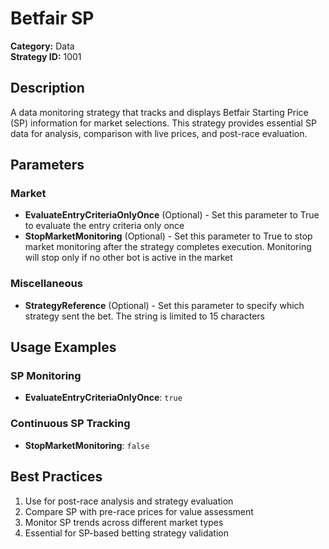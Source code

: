 # Betfair SP

**Category:** Data  
**Strategy ID:** 1001

## Description

A data monitoring strategy that tracks and displays Betfair Starting Price (SP) information for market selections. This strategy provides essential SP data for analysis, comparison with live prices, and post-race evaluation.

## Parameters

### Market
- **EvaluateEntryCriteriaOnlyOnce** (Optional) - Set this parameter to True to evaluate the entry criteria only once
- **StopMarketMonitoring** (Optional) - Set this parameter to True to stop market monitoring after the strategy completes execution. Monitoring will stop only if no other bot is active in the market

### Miscellaneous
- **StrategyReference** (Optional) - Set this parameter to specify which strategy sent the bet. The string is limited to 15 characters

## Usage Examples

### SP Monitoring
- **EvaluateEntryCriteriaOnlyOnce**: `true`

### Continuous SP Tracking
- **StopMarketMonitoring**: `false`

## Best Practices

1. Use for post-race analysis and strategy evaluation
2. Compare SP with pre-race prices for value assessment
3. Monitor SP trends across different market types
4. Essential for SP-based betting strategy validation
